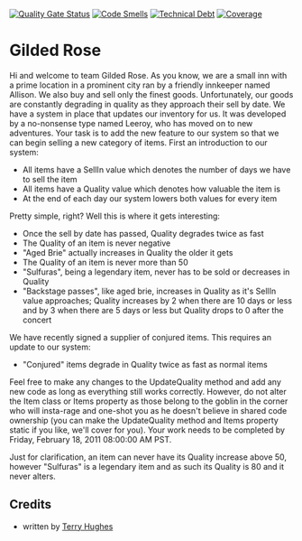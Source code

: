 [![Quality Gate Status](https://sonarcloud.io/api/project_badges/measure?project=oussamabadr_GildedRose&metric=alert_status)](https://sonarcloud.io/dashboard?id=oussamabadr_GildedRose) [![Code Smells](https://sonarcloud.io/api/project_badges/measure?project=oussamabadr_GildedRose&metric=code_smells)](https://sonarcloud.io/dashboard?id=oussamabadr_GildedRose) [![Technical Debt](https://sonarcloud.io/api/project_badges/measure?project=oussamabadr_GildedRose&metric=sqale_index)](https://sonarcloud.io/dashboard?id=oussamabadr_GildedRose) [![Coverage](https://sonarcloud.io/api/project_badges/measure?project=oussamabadr_GildedRose&metric=coverage)](https://sonarcloud.io/dashboard?id=oussamabadr_GildedRose)

Gilded Rose
===========
 
Hi and welcome to team Gilded Rose. As you know, we are a small inn with a prime location in a prominent city ran by a friendly innkeeper named Allison. We also buy and sell only the finest goods. Unfortunately, our goods are constantly degrading in quality as they approach their sell by date. We have a system in place that updates our inventory for us. It was developed by a no-nonsense type named Leeroy, who has moved on to new adventures. Your task is to add the new feature to our system so that we can begin selling a new category of items. First an introduction to our system:

* All items have a SellIn value which denotes the number of days we have to sell the item
* All items have a Quality value which denotes how valuable the item is
* At the end of each day our system lowers both values for every item

Pretty simple, right? Well this is where it gets interesting:

* Once the sell by date has passed, Quality degrades twice as fast
* The Quality of an item is never negative
* "Aged Brie" actually increases in Quality the older it gets
* The Quality of an item is never more than 50
* "Sulfuras", being a legendary item, never has to be sold or decreases in Quality
* "Backstage passes", like aged brie, increases in Quality as it's SellIn value approaches; Quality increases by 2 when there are 10 days or less and by 3 when there are 5 days or less but Quality drops to 0 after the concert

We have recently signed a supplier of conjured items. This requires an update to our system:

* "Conjured" items degrade in Quality twice as fast as normal items

Feel free to make any changes to the UpdateQuality method and add any new code as long as everything still works correctly. However, do not alter the Item class or Items property as those belong to the goblin in the corner who will insta-rage and one-shot you as he doesn't believe in shared code ownership (you can make the UpdateQuality method and Items property static if you like, we'll cover for you). Your work needs to be completed by Friday, February 18, 2011 08:00:00 AM PST.

Just for clarification, an item can never have its Quality increase above 50, however "Sulfuras" is a legendary item and as such its Quality is 80 and it never alters.

Credits
-------

* written by [Terry Hughes](https://twitter.com/TerryHughes)
